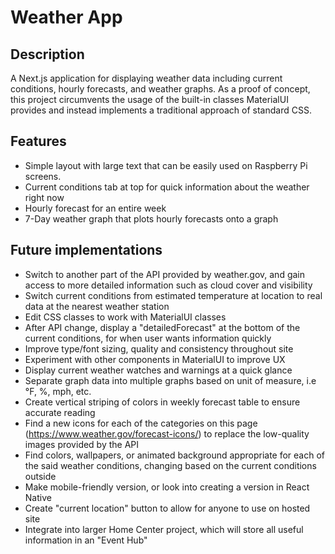 # Weather App

## Description
A Next.js application for displaying weather data including current conditions, hourly forecasts, and weather graphs.  As a proof of concept, this project circumvents the usage of the built-in classes MaterialUI provides and instead implements a traditional approach of standard CSS.

## Features
- Simple layout with large text that can be easily used on Raspberry Pi screens.
- Current conditions tab at top for quick information about the weather right now
- Hourly forecast for an entire week
- 7-Day weather graph that plots hourly forecasts onto a graph

## Future implementations
- Switch to another part of the API provided by weather.gov, and gain access to more detailed information such as cloud cover and visibility
- Switch current conditions from estimated temperature at location to real data at the nearest weather station
- Edit CSS classes to work with MaterialUI classes
- After API change, display a "detailedForecast" at the bottom of the current conditions, for when user wants information quickly 
- Improve type/font sizing, quality and consistency throughout site
- Experiment with other components in MaterialUI to improve UX
- Display current weather watches and warnings at a quick glance
- Separate graph data into multiple graphs based on unit of measure, i.e °F, %, mph, etc.
- Create vertical striping of colors in weekly forecast table to ensure accurate reading
- Find a new icons for each of the categories on this page (https://www.weather.gov/forecast-icons/) to replace the low-quality images provided by the API
- Find colors, wallpapers, or animated background appropriate for each of the said weather conditions, changing based on the current conditions outside
- Make mobile-friendly version, or look into creating a version in React Native
- Create "current location" button to allow for anyone to use on hosted site
- Integrate into larger Home Center project, which will store all useful information in an "Event Hub"


